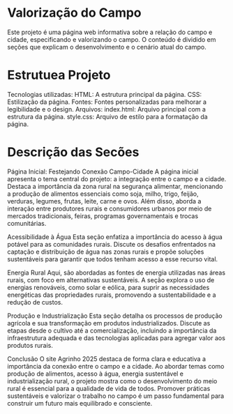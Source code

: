 # Valorização do Campo
Este projeto é uma página web informativa sobre a relação do campo e cidade, especificando e valorizando o campo. O conteúdo é dividido em seções que explicam o desenvolvimento e o cenário atual do campo.
# Estrutuea Projeto
Tecnologias utilizadas: HTML: A estrutura principal da página. CSS: Estilização da página. Fontes: Fontes personalizadas para melhorar a legibilidade e o design. Arquivos: index.html: Arquivo principal com a estrutura da página. style.css: Arquivo de estilo para a formatação da página.
# Descrição das Secões
 Página Inicial: Festejando Conexão Campo-Cidade
A página inicial apresenta o tema central do projeto: a integração entre o campo e a cidade. Destaca a importância da zona rural na segurança alimentar, mencionando a produção de alimentos essenciais como soja, milho, trigo, feijão, verduras, legumes, frutas, leite, carne e ovos. Além disso, aborda a interação entre produtores rurais e consumidores urbanos por meio de mercados tradicionais, feiras, programas governamentais e trocas comunitárias.

 Acessibilidade à Água
Esta seção enfatiza a importância do acesso à água potável para as comunidades rurais. Discute os desafios enfrentados na captação e distribuição de água nas zonas rurais e propõe soluções sustentáveis para garantir que todos tenham acesso a esse recurso vital.

 Energia Rural
Aqui, são abordadas as fontes de energia utilizadas nas áreas rurais, com foco em alternativas sustentáveis. A seção explora o uso de energias renováveis, como solar e eólica, para suprir as necessidades energéticas das propriedades rurais, promovendo a sustentabilidade e a redução de custos.

 Produção e Industrialização
Esta seção detalha os processos de produção agrícola e sua transformação em produtos industrializados. Discute as etapas desde o cultivo até a comercialização, incluindo a importância da infraestrutura adequada e das tecnologias aplicadas para agregar valor aos produtos rurais.

 Conclusão
O site Agrinho 2025 destaca de forma clara e educativa a importância da conexão entre o campo e a cidade. Ao abordar temas como produção de alimentos, acesso à água, energia sustentável e industrialização rural, o projeto mostra como o desenvolvimento do meio rural é essencial para a qualidade de vida de todos. Promover práticas sustentáveis e valorizar o trabalho no campo é um passo fundamental para construir um futuro mais equilibrado e consciente.
